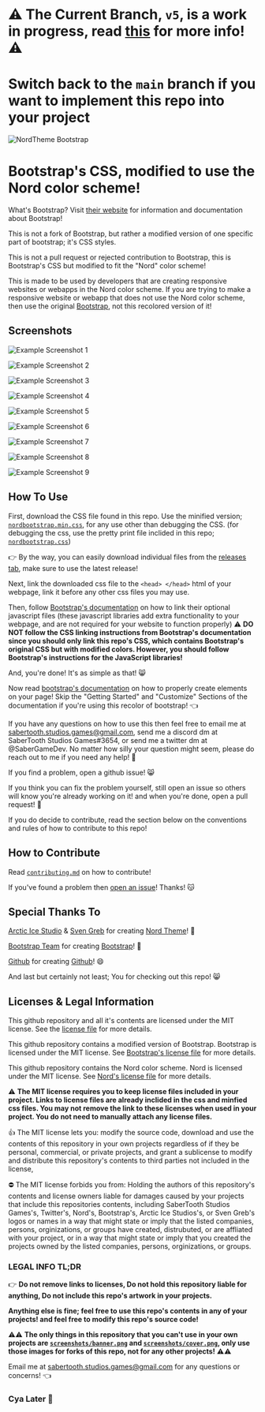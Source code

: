 # ⚠️ The Current Branch, `v5`, is a work in progress, read [this](./WorkInProgressREADME) for more info! ⚠️


# Switch back to the `main` branch if you want to implement this repo into your project


![NordTheme Bootstrap](screenshots/banner.png)
# Bootstrap's CSS, modified to use the Nord color scheme!

What's Bootstrap? Visit [their website](https://getbootstrap.com/) for information and documentation about Bootstrap!

This is not a fork of Bootstrap, but rather a modified version of one specific part of bootstrap; it's CSS styles.

This is not a pull request or rejected contribution to Bootstrap, this is Bootstrap's CSS but modified to fit the "Nord" color scheme!

This is made to be used by developers that are creating responsive websites or webapps in the Nord color scheme. If you are trying to make a responsive website or webapp that does not use the Nord color scheme, then use the original [Bootstrap](https://getbootstrap.com/), not this recolored version of it!

## Screenshots
![Example Screenshot 1](screenshots/screenshot1.png)

![Example Screenshot 2](screenshots/screenshot2.png)

![Example Screenshot 3](screenshots/screenshot3.png)

![Example Screenshot 4](screenshots/screenshot4.png)

![Example Screenshot 5](screenshots/screenshot5.png)

![Example Screenshot 6](screenshots/screenshot6.png)

![Example Screenshot 7](screenshots/screenshot7.png)

![Example Screenshot 8](screenshots/screenshot8.png)

![Example Screenshot 9](screenshots/screenshot9.png)

## How To Use
First, download the CSS file found in this repo. Use the minified version; [`nordbootstrap.min.css`](./nordbootstrap.min.css), for any use other than debugging the CSS. (for debugging the css, use the pretty print file inclided in this repo; [`nordbootstrap.css`](./nordbootstrap.css))

👉 By the way, you can easily download individual files from the [releases tab](https://github.com/SaberTooth-Studios/NordTheme-Bootstrap/releases), make sure to use the latest release!

Next, link the downloaded css file to the `<head> </head>` html of your webpage, link it before any other css files you may use.

Then, follow [Bootstrap's documentation](https://getbootstrap.com/docs/5.1/getting-started/introduction/) on how to link their optional javascript files (these javascript libraries add extra functionality to your webpage, and are not required for your website to function properly) ⚠️ **DO NOT follow the CSS linking instructions from Bootstrap's documentation since you should only link this repo's CSS, which contains Bootstrap's original CSS but with modified colors. However, you should follow Bootstrap's instructions for the JavaScript libraries!** 

And, you're done! It's as simple as that! 😸

Now read [bootstrap's documentation](https://getbootstrap.com/docs/5.1/layout) on how to properly create elements on your page! Skip the "Getting Started" and "Customize" Sections of the documentation if you're using this recolor of bootstrap! 👈

If you have any questions on how to use this then feel free to email me at sabertooth.studios.games@gmail.com, send me a discord dm at SaberTooth Studios Games#3654, or send me a twitter dm at @SaberGameDev.
No matter how silly your question might seem, please do reach out to me if you need any help! 🥰

If you find a problem, open a github issue! 😸

If you think you can fix the problem yourself, still open an issue so others will know you're already working on it! and when you're done, open a pull request! 🔧

If you do decide to contribute, read the section below on the conventions and rules of how to contribute to this repo!

## How to Contribute
Read [`contributing.md`](./CONTRIBUTING.md) on how to contribute!

If you've found a problem then [open an issue](https://github.com/SaberTooth-Studios/NordTheme-Bootstrap/issues)! Thanks! 😽

## Special Thanks To
[Arctic Ice Studio](https://github.com/arcticicestudio) & [Sven Greb](https://github.com/svengreb) for creating [Nord Theme](https://www.nordtheme.com/)! 🤩

[Bootstrap Team](https://getbootstrap.com/docs/5.1/about/team/) for creating [Bootstrap](https://getbootstrap.com/)! 🥰

[Github](https://github.com/github) for creating [Github](https://github.com/)! 😄

And last but certainly not least; You for checking out this repo! 😸

## Licenses & Legal Information

This github repository and all it's contents are licensed under the MIT license. See the [license file](./LICENSE) for more details.

This github repository contains a modified version of Bootstrap. Bootstrap is licensed under the MIT license. See [Bootstrap's license file](./LICENSES/BootstrapLICENSE) for more details.

This github repository contains the Nord color scheme. Nord is licensed under the MIT license. See [Nord's license file](./LICENSES/NordLICENSE) for more details.

⚠️ **The MIT license requires you to keep license files included in your project. Links to license files are already inclided in the css and minfied css files. You may not remove the link to these licenses when used in your project. You do not need to manually attach any license files.**

👍 The MIT license lets you: modify the source code, download and use the contents of this repository in your own projects regardless of if they be personal, commercial, or private projects, and grant a sublicense to modify and distribute this repository's contents to third parties not included in the license,

⛔ The MIT license forbids you from: Holding the authors of this repository's contents and license owners liable for damages caused by your projects that include this repositories contents, including SaberTooth Studios Games's, Twitter's, Nord's, Bootstrap's, Arctic Ice Studios's, or Sven Greb's logos or names in a way that might state or imply that the listed companies, persons, orginizations, or groups have created, distrubuted, or are affliated with your project, or in a way that might state or imply that you created the projects owned by the listed companies, persons, orginizations, or groups.

### LEGAL INFO TL;DR

👉 **Do not remove links to licenses, Do not hold this repository liable for anything, Do not include this repo's artwork in your projects.**

**Anything else is fine; feel free to use this repo's contents in any of your projects! and feel free to modify this repo's source code!**

⚠️⚠️ **The only things in this repository that you can't use in your own projects are [`screenshots/banner.png`](./screenshots/banner.png) and [`screenshots/cover.png`](./screenshots/cover.png), only use those images for forks of this repo, not for any other projects!** ⚠️⚠️

Email me at sabertooth.studios.games@gmail.com for any questions or concerns! 👈     

### Cya Later 👋
